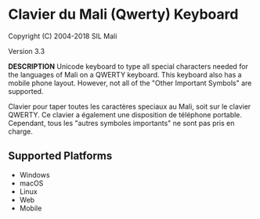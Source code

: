 Clavier du Mali (Qwerty) Keyboard
=====================

Copyright (C) 2004-2018 SIL Mali

Version 3.3

__DESCRIPTION__
Unicode keyboard to type all special characters needed for the languages of Mali on a QWERTY keyboard. This keyboard also has a mobile phone layout. However, not all of the "Other Important Symbols" are supported.

Clavier pour taper toutes les caractères speciaux au Mali, soit sur le clavier QWERTY. Ce clavier a également une disposition de téléphone portable. Cependant, tous les "autres symboles importants" ne sont pas pris en charge.

Supported Platforms
-------------------
 * Windows
 * macOS
 * Linux
 * Web
 * Mobile
